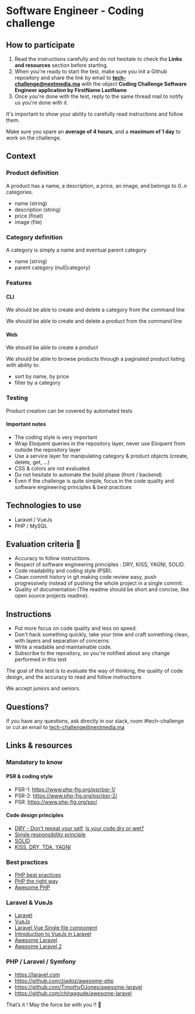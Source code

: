 # Software Engineer - Coding challenge

## How to participate

1. Read the instructions carefully and do not hesitate to check the **Links and resources** section before starting. 
2. When you're ready to start the test, make sure you init a Github repository and share the link by email to **tech-challenge@nextmedia.ma** with the object **Coding Challenge Software Engineer application by FirstName LastName**
3. Once you're done with the test, reply to the same thread mail to notify us you're done with it.
 
It's important to show your ability to carefully read instructions and follow them.

Make sure you spare an **average of 4 hours**, and a **maximum of 1 day** to work on the challenge.

## Context

### Product definition
A product has a name, a description, a price, an image, and belongs to 0..n categories.

- name (string) 
- description (string)
- price (float)
- image (file)

### Category definition
A category is simply a name and eventual parent category

- name (string)
- parent category (null|category)

### Features

#### CLI
We should be able to create and delete a category from the command line

We should be able to create and delete a product from the command line

#### Web

We should be able to create a product

We should be able to browse products through a paginated product listing with ability to:

* sort by name, by price
* filter by a category 

### Testing
Product creation can be covered by automated tests

#### Important notes

- The coding style is very important
- Wrap Eloquent queries in the repository layer, never use Eloquent from outside the repository layer
- Use a service layer for manipulating category & product objects (create, delete, get, ...)
- CSS & colors are not evaluated.
- Do not hesitate to automate the build phase (front / backend)
- Even if the challenge is quite simple, focus in the code quality and software engineering principles & best practices
 
## Technologies to use
 
- Laravel / VueJs
- PHP / MySQL       

## Evaluation criteria 🚨
- Accuracy to follow instructions.
- Respect of software engineering principles : DRY, KISS, YAGNI, SOLID.
- Code readability and coding style (PSR).
- Clean commit history in git making code review easy, push progressively instead of pushing the whole project in a single commit.
- Quality of documentation (The readme should be short and concise, like open source projects readme).

## Instructions
- Put more focus on code quality and less on speed. 
- Don't hack something quickly, take your time and craft something clean, with layers and separation of concerns.
- Write a readable and maintainable code.
- Subscribe to the repository, so you're notified about any change performed in this test

The goal of this test is to evaluate the way of thinking, the quality of code design, and the accuracy to read and follow instructions

We accept juniors and seniors.

## Questions?

If you have any questions, ask directly in our slack, room #tech-challenge or cut an email to tech-challenge@nextmedia.ma  

## Links & resources

### Mandatory to know

#### PSR & coding style
- PSR-1: https://www.php-fig.org/psr/psr-1/
- PSR-2: https://www.php-fig.org/psr/psr-2/
- PSR: https://www.php-fig.org/psr/

#### Code design principles
- [DRY - Don't repeat your self](https://deviq.com/don-t-repeat-yourself/), [Is your code dry or wet?](https://www.softwareyoga.com/is-your-code-dry-or-wet/)
- [Single responsibility principle](https://deviq.com/single-responsibility-principle/)
- [SOLID](https://deviq.com/solid/)   
- [KISS, DRY, TDA, YAGNI](https://medium.com/@derodu/design-patterns-kiss-dry-tda-yagni-soc-828c112b89ee)

### Best practices

- [PHP best practices](https://phpbestpractices.org/)
- [PHP the right way](https://phptherightway.com/)
- [Awesome PHP](https://github.com/ziadoz/awesome-php)

### Laravel & VueJs

- [Laravel](https://laravel.com)
- [VueJs](https://vuejs.org/v2/guide/)
- [Laravel Vue Single file component](https://medium.com/plint-sites/javascript-in-laravel-vue-single-file-components-69be12033d98)
- [Introduction to VueJs in Laravel](https://medium.com/justlaravel/introduction-to-vue-js-in-laravel-e8757174e58e)
- [Awesome Laravel](https://github.com/TimothyDJones/awesome-laravel)
- [Awesome Laravel 2](https://github.com/chiraggude/awesome-laravel)


### PHP / Laravel / Symfony
- https://laravel.com
- https://github.com/ziadoz/awesome-php
- https://github.com/TimothyDJones/awesome-laravel
- https://github.com/chiraggude/awesome-laravel


That’s it ! May the force be with you !! 🖖 
